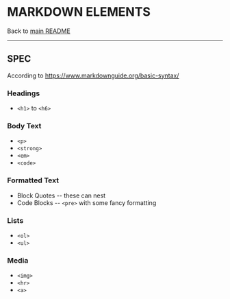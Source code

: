 # MARKDOWN ELEMENTS

Back to [main README](../../README.md)

---

## SPEC

According to https://www.markdownguide.org/basic-syntax/

### Headings

- `<h1>` to `<h6>`

### Body Text

- `<p>`
- `<strong>`
- `<em>`
- `<code>`

### Formatted Text

- Block Quotes -- these can nest
- Code Blocks -- `<pre>` with some fancy formatting

### Lists

- `<ol>`
- `<ul>`

### Media

- `<img>`
- `<hr>`
- `<a>`
